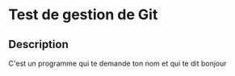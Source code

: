 # Test de gestion de Git

## Description

C'est un programme qui te demande ton nom et qui te dit bonjour